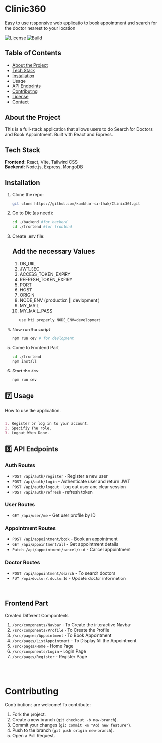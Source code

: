 # Clinic360

Easy to use responsive web applicatio to book appointment and search for the doctor nearest to your location

![License](https://img.shields.io/badge/license-MIT-green)
![Build](https://img.shields.io/badge/build-passing-brightgreen)


## Table of Contents
- [About the Project](#about-the-project)
- [Tech Stack](#tech-stack)
- [Installation](#installation)
- [Usage](#usage)
- [API Endpoints](#api-endpoints)
- [Contributing](#contributing)
- [License](#license)
- [Contact](#contact)


## About the Project

This is a full-stack application that allows users to do Search for Doctors and Book Appointment. Built with React and Express.


## Tech Stack

**Frontend:** React, Vite, Tailwind CSS  
**Backend:** Node.js, Express, MongoDB  


## Installation

1. Clone the repo:
   ```sh
   git clone https://github.com/kumbhar-sarthak/Clinic360.git
   ```

2. Go to Dict(as need):
   ```sh
   cd ./backend #for backend
   cd ./frontend #for frontend
   ```

3. Create .env file:

   ## Add the necessary Values
      
      1. DB_URL
      2. JWT_SEC
      3. ACCESS_TOKEN_EXPIRY
      4. REFRESH_TOKEN_EXPIRY
      5. PORT
      6. HOST
      7. ORIGIN
      8. NODE_ENV (production || devlopment )
      9. MY_MAIL
      10. MY_MAIL_PASS

      ```sh
         use hti properly NODE_ENV=development

4. Now run the script
   ```sh
   npm run dev # for devlopment
   ```

5. Come to Frontend Part
   ```sh
   cd ./frontend
   npm install
   ```

6. Start the dev
   ```sh
   npm run dev
   ```



## **7️⃣ Usage**
How to use the application.

  ```md

  1. Register or log in to your account.
  2. Specifiy The role.
  3. Logout When Done.

  ```



## 8️⃣ API Endpoints

### Auth Routes
- `POST /api/auth/register` - Register a new user  
- `POST /api/auth/login` - Authenticate user and return JWT  
- `POST /api/auth/logout` - Log out user and clear session  
- `POST /api/auth/refresh` - refresh token

### User Routes
- `GET /api/user/me` - Get user profile by ID 

### Appointment Routes
- `POST /api/appointment/book` - Book an appointment  
- `GET /api/appointment/all` - Get appointment details  
- `Patch /api/appointment/cancel/:id` - Cancel appointment


### Doctor Routes
- `POST /api/appointment/search` - To search doctors
- `PUT /api/doctor/:doctorId` - Update doctor information  

<br>


## Frontend Part

Created Different Compontents

1. `/src/components/Navbar` - To Create the interactive Navbar
2. `/src/components/Profile` - To Create the Profile
3. `/src/pagees/Appointment` - To Book Appointment
4. `/src/pages/ListAppointment` - To Display All the Appointment
5. `/src/pages/Home` - Home Page
6. `/src/components/Login` - Login Page
7. `/src/pages/Register` - Register Page


<br>
<br>

# Contributing

Contributions are welcome! To contribute:

1. Fork the project.
2. Create a new branch (`git checkout -b new-branch`).
3. Commit your changes (`git commit -m "Add new feature"`).
4. Push to the branch (`git push origin new-branch`).
5. Open a Pull Request.

